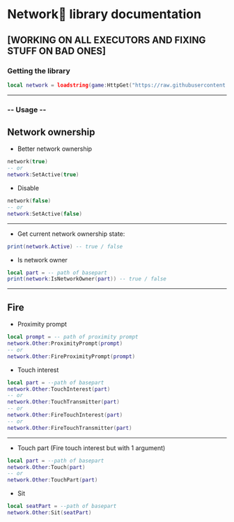 # Network📶 library documentation

## [WORKING ON ALL EXECUTORS AND FIXING STUFF ON BAD ONES]

### Getting the library
```lua
local network = loadstring(game:HttpGet("https://raw.githubusercontent.com/InfernusScripts/Null-Fire/main/Core/Libraries/Network/Main.lua"))()
```
---
### -- Usage --
## Network ownership
- Better network ownership
```lua
network(true)
-- or
network:SetActive(true)
```
- Disable
```lua
network(false)
-- or
network:SetActive(false)
```
---
- Get current network ownership state:
```lua
print(network.Active) -- true / false
```
- Is network owner
```lua
local part = -- path of basepart
print(network:IsNetworkOwner(part)) -- true / false
```
---
## Fire
- Proximity prompt
```lua
local prompt = -- path of proximity prompt
network.Other:ProximityPrompt(prompt)
-- or
network.Other:FireProximityPrompt(prompt)
```
- Touch interest
```lua
local part = --path of basepart
network.Other:TouchInterest(part)
-- or
network.Other:TouchTransmitter(part)
-- or
network.Other:FireTouchInterest(part)
-- or
network.Other:FireTouchTransmitter(part)
```
---
- Touch part (Fire touch interest but with 1 argument)
```lua
local part = --path of basepart
network.Other:Touch(part)
-- or
network.Other:TouchPart(part)
```
- Sit
```lua
local seatPart = --path of basepart
network.Other:Sit(seatPart)
```
